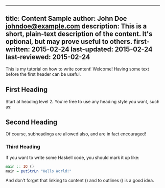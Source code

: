 ----
title: Content Sample
author: John Doe <johndoe@example.com>
description: This is a short, plain-text description of the content. It's optional, but may prove useful to others.
first-written: 2015-02-24
last-updated: 2015-02-24
last-reviewed: 2015-02-24
----
This is my tutorial on how to write content! Welcome! Having some text before the first header can be useful.

## First Heading

Start at heading level 2. You're free to use any heading style you want, such as:

Second Heading
--------------

Of course, subheadings are allowed also, and are in fact encouraged!

### Third Heading

If you want to write some Haskell code, you should mark it up like:

```haskell
main :: IO ()
main = putStrLn "Hello World!"
```

And don't forget that linking to content ([](somecontent.md)) and to
outlines ([](../outline/someoutline.md)) is a good idea.
